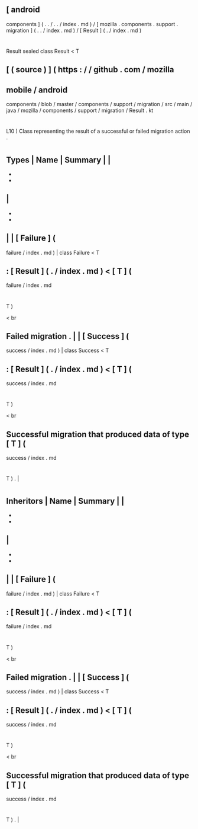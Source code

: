 [
android
-
components
]
(
.
.
/
.
.
/
index
.
md
)
/
[
mozilla
.
components
.
support
.
migration
]
(
.
.
/
index
.
md
)
/
[
Result
]
(
.
/
index
.
md
)
#
Result
sealed
class
Result
<
T
>
[
(
source
)
]
(
https
:
/
/
github
.
com
/
mozilla
-
mobile
/
android
-
components
/
blob
/
master
/
components
/
support
/
migration
/
src
/
main
/
java
/
mozilla
/
components
/
support
/
migration
/
Result
.
kt
#
L10
)
Class
representing
the
result
of
a
successful
or
failed
migration
action
.
#
#
#
Types
|
Name
|
Summary
|
|
-
-
-
|
-
-
-
|
|
[
Failure
]
(
-
failure
/
index
.
md
)
|
class
Failure
<
T
>
:
[
Result
]
(
.
/
index
.
md
)
<
[
T
]
(
-
failure
/
index
.
md
#
T
)
>
<
br
>
Failed
migration
.
|
|
[
Success
]
(
-
success
/
index
.
md
)
|
class
Success
<
T
>
:
[
Result
]
(
.
/
index
.
md
)
<
[
T
]
(
-
success
/
index
.
md
#
T
)
>
<
br
>
Successful
migration
that
produced
data
of
type
[
T
]
(
-
success
/
index
.
md
#
T
)
.
|
#
#
#
Inheritors
|
Name
|
Summary
|
|
-
-
-
|
-
-
-
|
|
[
Failure
]
(
-
failure
/
index
.
md
)
|
class
Failure
<
T
>
:
[
Result
]
(
.
/
index
.
md
)
<
[
T
]
(
-
failure
/
index
.
md
#
T
)
>
<
br
>
Failed
migration
.
|
|
[
Success
]
(
-
success
/
index
.
md
)
|
class
Success
<
T
>
:
[
Result
]
(
.
/
index
.
md
)
<
[
T
]
(
-
success
/
index
.
md
#
T
)
>
<
br
>
Successful
migration
that
produced
data
of
type
[
T
]
(
-
success
/
index
.
md
#
T
)
.
|
